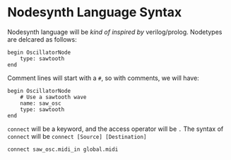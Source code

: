 # Nodesynth Language Syntax

Nodesynth language will be *kind of inspired by* verilog/prolog. Nodetypes are delcared as follows:

```
begin OscillatorNode
	type: sawtooth
end
```

Comment lines will start with a `#`, so with comments, we will have:

```
begin OscillatorNode
	# Use a sawtooth wave
	name: saw_osc
	type: sawtooth
end
```

`connect` will be a keyword, and the access operator will be `.` The syntax of `connect` will be `connect [Source] [Destination]`

`connect saw_osc.midi_in global.midi`
